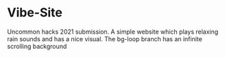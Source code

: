 # Vibe-Site
Uncommon hacks 2021 submission.
A simple website which plays relaxing rain sounds and has a nice visual.
The bg-loop branch has an infinite scrolling background
